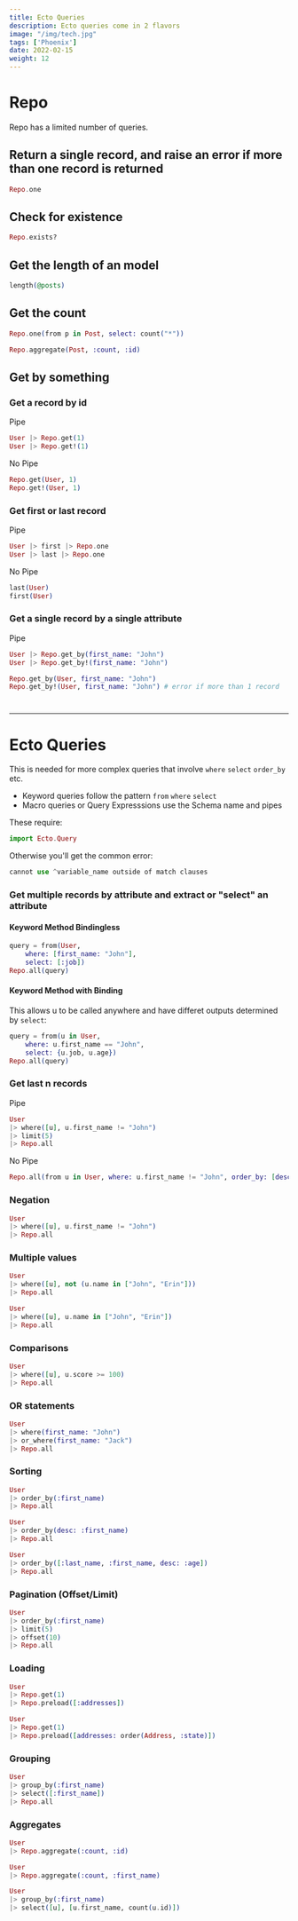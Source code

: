 ```yaml
---
title: Ecto Queries
description: Ecto queries come in 2 flavors
image: "/img/tech.jpg"
tags: ['Phoenix']
date: 2022-02-15
weight: 12
---
```



# Repo

Repo has a limited number of queries. 

## Return a single record, and raise an error if more than one record is returned

``` elixir
Repo.one
```

## Check for existence

``` elixir
Repo.exists?
```




## Get the length of an model

``` elixir
length(@posts)
```

## Get the count 

``` elixir
Repo.one(from p in Post, select: count("*"))

Repo.aggregate(Post, :count, :id)
```



## Get by something

### Get a record by id


Pipe

``` elixir
User |> Repo.get(1) 
User |> Repo.get!(1)
```

No Pipe

``` elixir
Repo.get(User, 1)
Repo.get!(User, 1)
```


### Get first or last record

Pipe 

``` elixir
User |> first |> Repo.one
User |> last |> Repo.one
```

No Pipe 

``` elixir
last(User)
first(User)
```


### Get a single record by a single attribute


Pipe 

``` elixir
User |> Repo.get_by(first_name: "John")
User |> Repo.get_by!(first_name: "John")
```

``` elixir
Repo.get_by(User, first_name: "John")
Repo.get_by!(User, first_name: "John") # error if more than 1 record
```


# 

---

# Ecto Queries

This is needed for more complex queries that involve `where` `select` `order_by` etc. 
- Keyword queries follow the pattern `from` `where` `select`
- Macro queries or Query Expresssions use the Schema name and pipes

These require: 

``` elixir
import Ecto.Query
```

Otherwise you'll get the common error:

``` elixir
cannot use ^variable_name outside of match clauses
```

### Get multiple records by attribute and extract or "select" an attribute

#### Keyword Method Bindingless

``` elixir
query = from(User, 
    where: [first_name: "John"], 
    select: [:job])
Repo.all(query)
```

#### Keyword Method with Binding

This allows u to be called anywhere and have differet outputs determined by `select`:

``` elixir
query = from(u in User, 
    where: u.first_name == "John", 
    select: {u.job, u.age})
Repo.all(query)
```

<!--     User
    |> where(first_name: "John")
    |> select(:job)
    |> Repo.all -->


<!-- 
iex> Movie \
...>  |> where([m], m.id < 2) \
...>  |> select([m], {m.title}) \
...>  |> Repo.all -->


<!-- # The functional method using an expression
User
|> where([u], u.first_name == "John")
|> Repo.all

# The declarative method
query = from u in User,
        where: u.first_name == "John"
query |> Repo.all -->

### Get last n records

<!-- User
|> where([u], not (u.first_name == "John"))
|> Repo.all -->

Pipe 

``` elixir
User
|> where([u], u.first_name != "John")
|> limit(5)
|> Repo.all
```

No Pipe

``` elixir
Repo.all(from u in User, where: u.first_name != "John", order_by: [desc: :inserted_at], limit: 5)
```



### Negation


<!-- User
|> where([u], not (u.first_name == "John"))
|> Repo.all -->

``` elixir
User
|> where([u], u.first_name != "John")
|> Repo.all
```


### Multiple values

<!-- Equivalent to WHERE first_name IN ('John', 'Erin')

User.where(first_name: ["John", "Erin"])
User.where.not(first_name: ["John", "Erin"]) -->

``` elixir
User 
|> where([u], not (u.name in ["John", "Erin"]))
|> Repo.all

User 
|> where([u], u.name in ["John", "Erin"])
|> Repo.all
```


<!-- User 
|> where([u], not (u.name in ["John", "Erin"]))
|> Repo.all -->

### Comparisons

<!-- ActiveRecord has two schools of thought here:

    Parameterized strings
    Arel

# You either did this
User.where('score >= ?', 100)
# Or this
uarel = User.arel_table
User.where(uarel[:score].gteq(100))

but it's a lot more pleasant looking on the other side. -->

``` elixir
User
|> where([u], u.score >= 100)
|> Repo.all
```

### OR statements

``` elixir
User
|> where(first_name: "John")
|> or_where(first_name: "Jack")
|> Repo.all
```

### Sorting

``` elixir
User
|> order_by(:first_name)
|> Repo.all

User
|> order_by(desc: :first_name)
|> Repo.all

User
|> order_by([:last_name, :first_name, desc: :age])
|> Repo.all
```


### Pagination (Offset/Limit)

``` elixir
User
|> order_by(:first_name)
|> limit(5)
|> offset(10)
|> Repo.all
```

### Loading 

``` elixir
User 
|> Repo.get(1)
|> Repo.preload([:addresses])

User
|> Repo.get(1)
|> Repo.preload([addresses: order(Address, :state)])
```


### Grouping

``` elixir
User
|> group_by(:first_name)
|> select([:first_name])
|> Repo.all
```


### Aggregates

``` elixir
User
|> Repo.aggregate(:count, :id)

User
|> Repo.aggregate(:count, :first_name)

User
|> group_by(:first_name)
|> select([u], [u.first_name, count(u.id)])
```